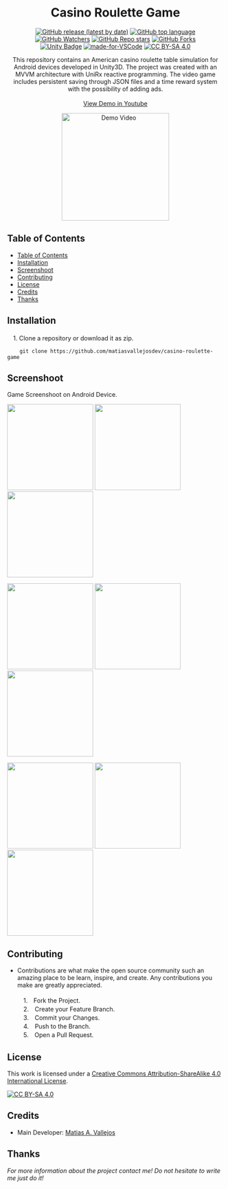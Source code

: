 <h1 align="center"> Casino Roulette Game </h1>
  
  <div align="center">

  [![GitHub release (latest by date)](https://img.shields.io/github/v/release/matiasvallejosdev/casino-roulette-game)](https://github.com/matiasvallejosdev/casino-roulette-game)
  [![GitHub top language](https://img.shields.io/github/languages/top/matiasvallejosdev/casino-roulette-game?color=1081c2)](https://github.com/matiasvallejosdev/casino-roulette-game/search?l=c%23)
  [![GitHub Watchers](https://img.shields.io/github/watchers/matiasvallejosdev/casino-roulette-game?color=4cc51e)](https://github.com/matiasvallejosdev/casino-roulette-game/watchers)
  [![GitHub Repo stars](https://img.shields.io/github/stars/matiasvallejosdev/casino-roulette-game?color=4cc51e)](https://github.com/matiasvallejosdev/casino-roulette-game/star)
  [![GitHub Forks](https://img.shields.io/github/forks/matiasvallejosdev/casino-roulette-game?color=4cc51e)](https://github.com/matiasvallejosdev/casino-roulette-game/network/members)
  <br />
  [![Unity Badge](http://img.shields.io/badge/-Unity3D_2020.3.5f1-000?logo=unity&link=https://unity.com/)](https://unity.com/)
  [![made-for-VSCode](https://img.shields.io/badge/Made%20for-VSCode-1f425f.svg)](https://code.visualstudio.com/)
  [![CC BY-SA 4.0][cc-by-sa-shield]][cc-by-sa]
  </div>
  
  <p align="center">
This repository contains an American casino roulette table simulation for Android devices developed in Unity3D. The project was created with an MVVM architecture with UniRx reactive programming. The video game includes persistent saving through JSON files and a time reward system with the possibility of adding ads.
 <br /><br />
    <a href="https://youtu.be/5RKrxPUl-cg" target="_blank">View Demo in Youtube</a> <br />
      <p align="center">
      <a href="https://youtu.be/5RKrxPUl-cg" rel="nofollow">
      <img src="https://github.com/matiasvallejosdev/casino-roulette-game/blob/master/docs/Gif(1).gif?raw=true" alt="Demo Video" width="250">
    </a>
  </p>
    
  </p>
</p>

## Table of Contents

- [Table of Contents](#table-of-contents)
- [Installation](#installation)
- [Screenshoot](#screenshoot)
- [Contributing](#contributing)
- [License](#license)
- [Credits](#credits)
- [Thanks](#thanks)
  
## Installation
　1. Clone a repository or download it as zip.
```
    git clone https://github.com/matiasvallejosdev/casino-roulette-game
```
## Screenshoot
Game Screenshoot on Android Device.
<p>
  <p>
    <a rel="nofollow">
    <img src="https://github.com/matiasvallejosdev/casino-roulette-game/blob/master/docs/Screenshoot%20(7).jpg?raw=true" width="200">
    </a>
    <a rel="nofollow">
    <img src="https://github.com/matiasvallejosdev/casino-roulette-game/blob/master/docs/Screenshoot%20(4).jpg?raw=true" width="200">
    </a>
    <a rel="nofollow">
    <img src="https://github.com/matiasvallejosdev/casino-roulette-game/blob/master/docs/Screenshoot%20(3).jpg?raw=true" width="200">
    </a>
  </p>
  <p>
    <a rel="nofollow">
    <img src="https://github.com/matiasvallejosdev/casino-roulette-game/blob/master/docs/Screenshoot%20(2).jpg?raw=true" width="200">
    </a>
    <a rel="nofollow">
    <img src="https://github.com/matiasvallejosdev/casino-roulette-game/blob/master/docs/Screenshoot%20(5).jpg?raw=true" width="200">
    </a>
    <a rel="nofollow">
    <img src="https://github.com/matiasvallejosdev/casino-roulette-game/blob/master/docs/Screenshoot%20(6).jpg?raw=true" width="200">
    </a>
  </p>
  <p>
    <a rel="nofollow">
    <img src="https://github.com/matiasvallejosdev/casino-roulette-game/blob/master/docs/Screenshoot%20(1).jpg?raw=true" width="200">
    </a>
    <a rel="nofollow">
    <img src="https://github.com/matiasvallejosdev/casino-roulette-game/blob/master/docs/Screenshoot%20(8).jpg?raw=true" width="200">
    </a>
    <a rel="nofollow">
    <img src="https://github.com/matiasvallejosdev/casino-roulette-game/blob/master/docs/Screenshoot%20(9).jpg?raw=true" width="200">
    </a>
  </p>

## Contributing

* Contributions are what make the open source community such an amazing place to be learn, inspire, and create. Any contributions you make are greatly appreciated. <br /><br />
　1.　Fork the Project. <br />
　2.　Create your Feature Branch. <br />
　3.　Commit your Changes. <br />
　4.　Push to the Branch. <br />
　5.　Open a Pull Request. <br />

## License
This work is licensed under a
[Creative Commons Attribution-ShareAlike 4.0 International License][cc-by-sa].

[![CC BY-SA 4.0][cc-by-sa-image]][cc-by-sa]

[cc-by-sa]: http://creativecommons.org/licenses/by-sa/4.0/
[cc-by-sa-image]: https://licensebuttons.net/l/by-sa/4.0/88x31.png
[cc-by-sa-shield]: https://img.shields.io/badge/License-CC%20BY--SA%204.0-lightgrey.svg

## Credits

- Main Developer: [Matias A. Vallejos](https://www.linkedin.com/in/matiasvallejos/)

## Thanks

_For more information about the project contact me! Do not hesitate to write me just do it!_
